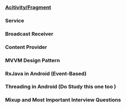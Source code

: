 ### [Acitivity/Fragment](https://malhotramanik.github.io/blogs/interview/android/activity-fragment)

### Service

### Broadcast Receiver

### Content Provider

### MVVM Design Pattern

### RxJava in Android (Event-Based)

### Threading in Android (Do Study this one too )

### Mixup and Most Important Interview Questions
